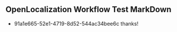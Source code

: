 ## OpenLocalization Workflow Test MarkDown
* 91a1e665-52e1-4719-8d52-544ac34bee6c thanks!

<!--HONumber=Jul16_HO4-->


